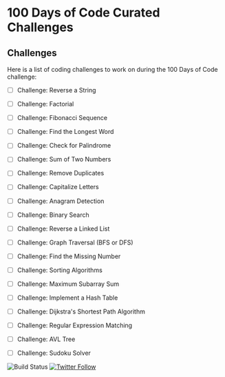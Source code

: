 # 100 Days of Code Curated Challenges

## Challenges
Here is a list of coding challenges to work on during the 100 Days of Code challenge:

- [ ] Challenge: Reverse a String

- [ ] Challenge: Factorial

- [ ] Challenge: Fibonacci Sequence

- [ ] Challenge: Find the Longest Word

- [ ] Challenge: Check for Palindrome

- [ ] Challenge: Sum of Two Numbers

- [ ] Challenge: Remove Duplicates

- [ ] Challenge: Capitalize Letters

- [ ] Challenge: Anagram Detection

- [ ] Challenge: Binary Search

- [ ] Challenge: Reverse a Linked List

- [ ] Challenge: Graph Traversal (BFS or DFS)

- [ ] Challenge: Find the Missing Number

- [ ] Challenge: Sorting Algorithms

- [ ] Challenge: Maximum Subarray Sum

- [ ] Challenge: Implement a Hash Table

- [ ] Challenge: Dijkstra's Shortest Path Algorithm

- [ ] Challenge: Regular Expression Matching

- [ ] Challenge: AVL Tree

- [ ] Challenge: Sudoku Solver


![Build Status](https://img.shields.io/badge/Build-Ongoing-%2319d147)            [![Twitter Follow](https://img.shields.io/twitter/follow/unnamed_labs)](https://twitter.com/unnamed_labs)